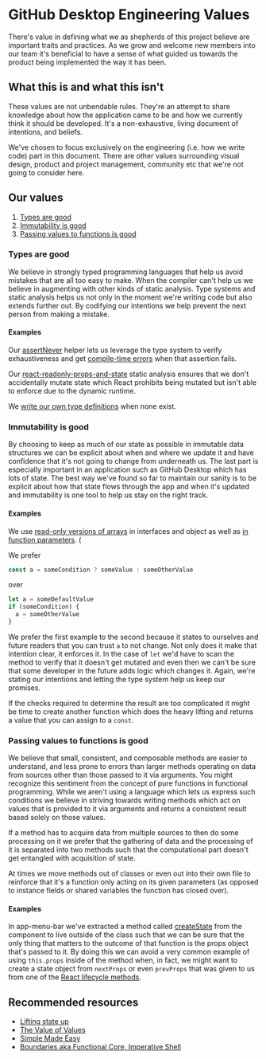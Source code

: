 # GitHub Desktop Engineering Values

There's value in defining what we as shepherds of this project believe are
important traits and practices. As we grow and welcome new members into our team
it's beneficial to have a sense of what guided us towards the product being
implemented the way it has been.

## What this is and what this isn't

These values are not unbendable rules. They're an attempt to share knowledge
about how the application came to be and how we currently think it should be
developed. It's a non-exhaustive, living document of intentions, and beliefs.

We've chosen to focus exclusively on the engineering (i.e. how we write code)
part in this document. There are other values surrounding visual design, product
and project management, community etc that we're not going to consider here.

## Our values

1. [Types are good](#types-are-good)
2. [Immutability is good](#immutability-is-good)
3. [Passing values to functions is good](#passing-values-to-functions-is-good)

### Types are good

We believe in strongly typed programming languages that help us avoid mistakes
that are all too easy to make. When the compiler can't help us we believe in
augmenting with other kinds of static analysis. Type systems and static analysis
helps us not only in the moment we're writing code but also extends further out.
By codifying our intentions we help prevent the next person from making a
mistake.

#### Examples

Our
[assertNever](https://github.com/desktop/desktop/blob/d26fd1ee670dfa7f16ded74b7a4108d2bfe68c79/app/src/lib/fatal-error.ts#L6-L21)
helper lets us leverage the type system to verify exhaustiveness and get
[compile-time errors](https://github.com/desktop/desktop/blob/8fc8e6f5d1a8153cc92bb0e324b9c26602211646/app/src/ui/branches/ci-status.tsx#L36-L47)
when that assertion fails.

Our
[react-readonly-props-and-state](https://github.com/desktop/desktop/blob/d26fd1ee670dfa7f16ded74b7a4108d2bfe68c79/tslint-rules/reactReadonlyPropsAndStateRule.ts)
static analysis ensures that we don't accidentally mutate state which React
prohibits being mutated but isn't able to enforce due to the dynamic runtime.

We
[write our own type definitions](https://github.com/desktop/desktop/blob/eee92a96943afbc39057b1aae66c642e23dbf136/app/src/lib/globals.d.ts#L94-L112)
when none exist.

### Immutability is good

By choosing to keep as much of our state as possible in immutable data
structures we can be explicit about when and where we update it and have
confidence that it's not going to change from underneath us. The last part is
especially important in an application such as GitHub Desktop which has lots of
state. The best way we've found so far to maintain our sanity is to be explicit
about how that state flows through the app and when it's updated and
immutability is one tool to help us stay on the right track.

#### Examples

We use
[read-only versions of arrays](https://github.com/desktop/desktop/blob/a61a5bdc94ee8237dfff328957cdaee99a9b61e1/app/src/models/commit.ts#L21)
in interfaces and object as well as
[in function parameters](https://github.com/desktop/desktop/blob/355f9671860e4777827912ddc6aac44399f5732f/app/src/lib/email.ts#L17).
(

We prefer

```ts
const a = someCondition ? someValue : someOtherValue
```

over

```ts
let a = someDefaultValue
if (someCondition) {
  a = someOtherValue
}
```

We prefer the first example to the second because it states to ourselves and
future readers that you can trust `a` to not change. Not only does it make that
intention clear, it enforces it. In the case of `let` we'd have to scan the
method to verify that it doesn't get mutated and even then we can't be sure that
some developer in the future adds logic which changes it. Again, we're stating
our intentions and letting the type system help us keep our promises.

If the checks required to determine the result are too complicated it might be
time to create another function which does the heavy lifting and returns a value
that you can assign to a `const`.

### Passing values to functions is good

We believe that small, consistent, and composable methods are easier to
understand, and less prone to errors than larger methods operating on data from
sources other than those passed to it via arguments. You might recognize this
sentiment from the concept of pure functions in functional programming. While we
aren't using a language which lets us express such conditions we believe in
striving towards writing methods which act on values that is provided to it via
arguments and returns a consistent result based solely on those values.

If a method has to acquire data from multiple sources to then do some processing
on it we prefer that the gathering of data and the processing of it is separated
into two methods such that the computational part doesn't get entangled with
acquisition of state.

At times we move methods out of classes or even out into their own file to
reinforce that it's a function only acting on its given parameters (as opposed
to instance fields or shared variables the function has closed over).

#### Examples

In app-menu-bar we've extracted a method called
[createState](https://github.com/desktop/desktop/blob/d26fd1ee670dfa7f16ded74b7a4108d2bfe68c79/app/src/ui/app-menu/app-menu-bar.tsx#L50-L75)
from the component to live outside of the class such that we can be sure that
the only thing that matters to the outcome of that function is the props object
that's passed to it. By doing this we can avoid a very common example of using
`this.props` inside of the method when, in fact, we might want to create a state
object from `nextProps` or even `prevProps` that was given to us from one of the
[React lifecycle methods](https://reactjs.org/docs/react-component.html#the-component-lifecycle).

## Recommended resources

* [Lifting state up](https://reactjs.org/docs/lifting-state-up.html)
* [The Value of Values](https://www.infoq.com/presentations/Value-Values)
* [Simple Made Easy](https://www.infoq.com/presentations/Simple-Made-Easy)
* [Boundaries aka Functional Core, Imperative Shell](https://www.destroyallsoftware.com/talks/boundaries)
